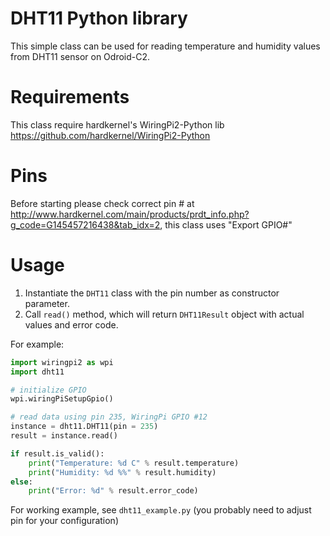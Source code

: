# DHT11 Python library

This simple class can be used for reading temperature and humidity values from DHT11 sensor on Odroid-C2.

# Requirements

This class require hardkernel's WiringPi2-Python lib https://github.com/hardkernel/WiringPi2-Python

# Pins

Before starting please check correct pin # at http://www.hardkernel.com/main/products/prdt_info.php?g_code=G145457216438&tab_idx=2, this class uses "Export GPIO#"

# Usage

1. Instantiate the `DHT11` class with the pin number as constructor parameter.
2. Call `read()` method, which will return `DHT11Result` object with actual values and error code.

For example:

```python
import wiringpi2 as wpi
import dht11

# initialize GPIO
wpi.wiringPiSetupGpio()

# read data using pin 235, WiringPi GPIO #12
instance = dht11.DHT11(pin = 235)
result = instance.read()

if result.is_valid():
    print("Temperature: %d C" % result.temperature)
    print("Humidity: %d %%" % result.humidity)
else:
    print("Error: %d" % result.error_code)
```

For working example, see `dht11_example.py` (you probably need to adjust pin for your configuration)